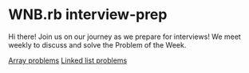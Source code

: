 # WNB.rb interview-prep

Hi there! Join us on our journey as we prepare for interviews! We meet weekly to discuss and solve the Problem of the Week.

[Array problems](https://github.com/wnbrb/interview-prep/blob/main/arrays.md)
[Linked list problems](https://github.com/wnbrb/interview-prep/blob/main/linked_lists.md)
